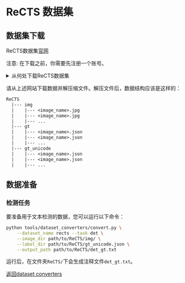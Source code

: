 # ReCTS 数据集

## 数据集下载

ReCTS数据集[官网](https://rrc.cvc.uab.es/?ch=12)

注意: 在下载之前，你需要先注册一个账号。

<details>
    <summary>从何处下载ReCTS数据集</summary>

[下载地址](https://rrc.cvc.uab.es/?ch=12&com=downloads)

</details>

请从上述网站下载数据并解压缩文件。解压文件后，数据结构应该是这样的：
```txt
ReCTS
  |--- img
  |    |--- <image_name>.jpg
  |    |--- <image_name>.jpg
  |    |--- ...
  |--- gt
  |    |--- <image_name>.json
  |    |--- <image_name>.json
  |    |--- ...
  |--- gt_unicode
  |    |--- <image_name>.json
  |    |--- <image_name>.json
  |    |--- ...
```

## 数据准备

### 检测任务

要准备用于文本检测的数据，您可以运行以下命令：

```bash
python tools/dataset_converters/convert.py \
    --dataset_name rects --task det \
    --image_dir path/to/ReCTS/img/ \
    --label_dir path/to/ReCTS/gt_unicode.json \
    --output_path path/to/ReCTS/det_gt.txt
```

运行后，在文件夹`ReCTS/`下会生成注释文件`det_gt.txt`。

[返回dataset converters](converters.md)
